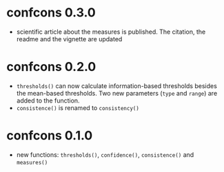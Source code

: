 # confcons 0.3.0

* scientific article about the measures is published. The citation, the readme and the vignette are updated

# confcons 0.2.0

* `thresholds()` can now calculate information-based thresholds besides the mean-based thresholds. Two new parameters (`type` and `range`) are added to the function.
* `consistence()` is renamed to `consistency()`

# confcons 0.1.0

* new functions: `thresholds()`, `confidence()`, `consistence()` and `measures()`
